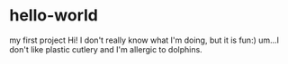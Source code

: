 # hello-world
my first project
Hi! I don't really know what I'm doing, but it is fun:) 
um...I don't like plastic cutlery and I'm allergic to dolphins.
